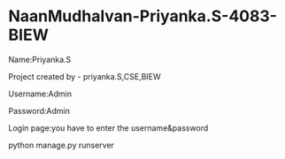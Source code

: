 # NaanMudhalvan-Priyanka.S-4083-BIEW

Name:Priyanka.S

Project created by - priyanka.S,CSE,BIEW

Username:Admin

Password:Admin

Login page:you have to enter the username&password

python manage.py runserver
